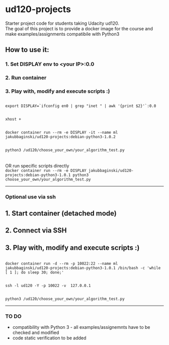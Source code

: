 ud120-projects
==============

Starter project code for students taking Udacity ud120.<br>
The goal of this project is to provide a docker image for the course and make examples/assignments compatibile with Python3<br>

## How to use it:
### 1. Set DISPLAY env to \<your IP\>:0.0
### 2. Run container 
### 3. Play with, modify and execute scripts :)

<code>
export DISPLAY=`ifconfig en0 | grep "inet " | awk '{print $2}'`:0.0
</code><code><br>
xhost +
</code><code><br>
docker container run --rm -e DISPLAY -it --name ml jakubbaginski/ud120-projects:debian-python3-1.0.2
</code><code><br>
python3 /ud120/choose_your_own/your_algorithm_test.py
</code>
<br>
<br>
OR run specific scripts directly

<code>
docker container run --rm -e DISPLAY jakubbaginski/ud120-projects:debian-python3-1.0.1 python3 choose_your_own/your_algorithm_test.py
</code>

------------------------------------------------------

### Optional use via ssh
## 1. Start container (detached mode)
## 2. Connect via SSH
## 3. Play with, modify and execute scripts :)

<code>
docker container run -d --rm -p 10022:22 --name ml jakubbaginski/ud120-projects:debian-python3-1.0.1 /bin/bash -c 'while [ 1 ]; do sleep 30; done;'
</code><code><br>
ssh -l ud120 -Y -p 10022 -v  127.0.0.1
</code><code><br>
python3 /ud120/choose_your_own/your_algorithm_test.py
</code>

------------------------------------------------------

### TO DO
- compatibility with Python 3 - all examples/assignemnts have to be checked and modified<br>
- code static verification to be added


